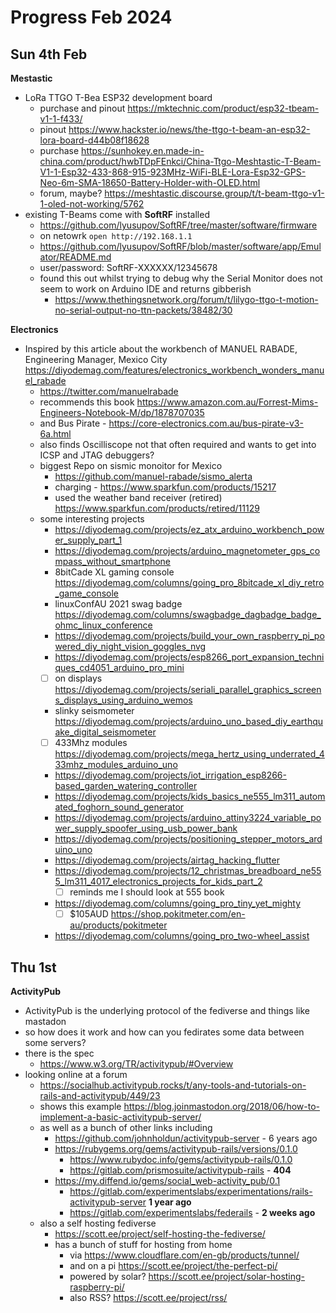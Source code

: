 # Progress Feb 2024

## Sun 4th Feb

**Mestastic**

- LoRa TTGO T-Bea ESP32 development board
    - purchase and pinout https://mktechnic.com/product/esp32-tbeam-v1-1-f433/
    - pinout https://www.hackster.io/news/the-ttgo-t-beam-an-esp32-lora-board-d44b08f18628
    - purchase https://sunhokey.en.made-in-china.com/product/hwbTDpFEnkci/China-Ttgo-Meshtastic-T-Beam-V1-1-Esp32-433-868-915-923MHz-WiFi-BLE-Lora-Esp32-GPS-Neo-6m-SMA-18650-Battery-Holder-with-OLED.html
    - forum, maybe? https://meshtastic.discourse.group/t/t-beam-ttgo-v1-1-oled-not-working/5762
- existing T-Beams come with **SoftRF** installed
    - https://github.com/lyusupov/SoftRF/tree/master/software/firmware
    - on netowrk `open http://192.168.1.1`
    - https://github.com/lyusupov/SoftRF/blob/master/software/app/Emulator/README.md
    - user/password: SoftRF-XXXXXX/12345678
    - found this out whilst trying to debug why the Serial Monitor does not
      seem to work on Arduino IDE and returns gibberish
      - https://www.thethingsnetwork.org/forum/t/lilygo-ttgo-t-motion-no-serial-output-no-ttn-packets/38482/30

**Electronics**

- Inspired by this article about the workbench of MANUEL RABADE, Engineering
  Manager, Mexico City
  https://diyodemag.com/features/electronics_workbench_wonders_manuel_rabade
    - https://twitter.com/manuelrabade
    - recommends this book
      https://www.amazon.com.au/Forrest-Mims-Engineers-Notebook-M/dp/1878707035
    - and Bus Pirate - https://core-electronics.com.au/bus-pirate-v3-6a.html
    - also finds Oscilliscope not that often required and wants to get into
      ICSP and JTAG debuggers?
    - biggest Repo on sismic monoitor for Mexico
        - https://github.com/manuel-rabade/sismo_alerta
        - charging - https://www.sparkfun.com/products/15217
        - used the weather band receiver (retired) https://www.sparkfun.com/products/retired/11129
    - some interesting projects
        - https://diyodemag.com/projects/ez_atx_arduino_workbench_power_supply_part_1
        - https://diyodemag.com/projects/arduino_magnetometer_gps_compass_without_smartphone
        - 8bitCade XL gaming console
          https://diyodemag.com/columns/going_pro_8bitcade_xl_diy_retro_game_console
        - linuxConfAU 2021 swag badge
          https://diyodemag.com/columns/swagbadge_dagbadge_badge_ohmc_linux_conference
        - https://diyodemag.com/projects/build_your_own_raspberry_pi_powered_diy_night_vision_goggles_nvg
        - https://diyodemag.com/projects/esp8266_port_expansion_techniques_cd4051_arduino_pro_mini
        - [ ] on displays
          https://diyodemag.com/projects/seriali_parallel_graphics_screens_displays_using_arduino_wemos
        - slinky seismometer
          https://diyodemag.com/projects/arduino_uno_based_diy_earthquake_digital_seismometer
        - [ ] 433Mhz modules
          https://diyodemag.com/projects/mega_hertz_using_underrated_433mhz_modules_arduino_uno
        - https://diyodemag.com/projects/iot_irrigation_esp8266-based_garden_watering_controller
        - https://diyodemag.com/projects/kids_basics_ne555_lm311_automated_foghorn_sound_generator
        - https://diyodemag.com/projects/arduino_attiny3224_variable_power_supply_spoofer_using_usb_power_bank
        - https://diyodemag.com/projects/positioning_stepper_motors_arduino_uno
        - https://diyodemag.com/projects/airtag_hacking_flutter
        - https://diyodemag.com/projects/12_christmas_breadboard_ne555_lm311_4017_electronics_projects_for_kids_part_2
          - [ ] reminds me I should look at 555 book
        - https://diyodemag.com/columns/going_pro_tiny_yet_mighty
           - [ ] $105AUD https://shop.pokitmeter.com/en-au/products/pokitmeter
        - https://diyodemag.com/columns/going_pro_two-wheel_assist

## Thu 1st

**ActivityPub**

- ActivityPub is the underlying protocol of the fediverse and things like mastadon
- so how does it work and how can you fedirates some data between some servers?
- there is the spec
    - https://www.w3.org/TR/activitypub/#Overview
- looking online at a forum
    - https://socialhub.activitypub.rocks/t/any-tools-and-tutorials-on-rails-and-activitypub/449/23
    - shows this example https://blog.joinmastodon.org/2018/06/how-to-implement-a-basic-activitypub-server/
    - as well as a bunch of other links including
        - https://github.com/johnholdun/activitypub-server - 6 years ago
        - https://rubygems.org/gems/activitypub-rails/versions/0.1.0
            - https://www.rubydoc.info/gems/activitypub-rails/0.1.0
            - https://gitlab.com/prismosuite/activitypub-rails - **404**
        - https://my.diffend.io/gems/social_web-activity_pub/0.1
            - https://gitlab.com/experimentslabs/experimentations/rails-activitypub-server **1 year ago**
            - https://gitlab.com/experimentslabs/federails - **2 weeks ago**
    - also a self hosting fediverse
        - https://scott.ee/project/self-hosting-the-fediverse/
        - has a bunch of stuff for hosting from home
            - via https://www.cloudflare.com/en-gb/products/tunnel/
            - and on a pi https://scott.ee/project/the-perfect-pi/
            - powered by solar? https://scott.ee/project/solar-hosting-raspberry-pi/
            - also RSS? https://scott.ee/project/rss/
